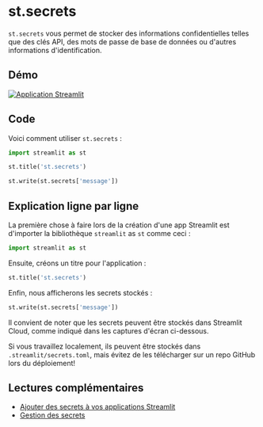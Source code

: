 # st.secrets

`st.secrets` vous permet de stocker des informations confidentielles telles que des clés API, des mots de passe de base de données ou d'autres informations d'identification.

## Démo

[![Application Streamlit](https://static.streamlit.io/badges/streamlit_badge_black_white.svg)](https://share.streamlit.io/dataprofessor/st.secrets/)

## Code
Voici comment utiliser `st.secrets` :
```python
import streamlit as st

st.title('st.secrets')

st.write(st.secrets['message'])
```

## Explication ligne par ligne
La première chose à faire lors de la création d'une app Streamlit est d'importer la bibliothèque `streamlit` as `st` comme ceci :
```python
import streamlit as st
```

Ensuite, créons un titre pour l'application :
```python
st.title('st.secrets')
```

Enfin, nous afficherons les secrets stockés :
```python
st.write(st.secrets['message'])
```

Il convient de noter que les secrets peuvent être stockés dans Streamlit Cloud, comme indiqué dans les captures d'écran ci-dessous.

Si vous travaillez localement, ils peuvent être stockés dans `.streamlit/secrets.toml`, mais évitez de les télécharger sur un repo GitHub lors du déploiement!

## Lectures complémentaires
- [Ajouter des secrets à vos applications Streamlit](https://blog.streamlit.io/secrets-in-sharing-apps/)
- [Gestion des secrets](https://docs.streamlit.io/streamlit-cloud/get-started/deploy-an-app/connect-to-data-sources/secrets-management)